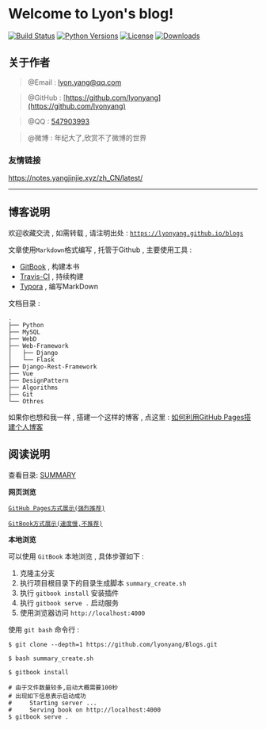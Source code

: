 # Welcome to Lyon's blog!

[![Build Status](https://travis-ci.org/lyonyang/blogs.svg?branch=master)](https://travis-ci.org/lyonyang/blogs)
[![Python Versions](https://img.shields.io/badge/python-2.x%2C%203.x-blue.svg)](https://www.python.org/)
[![License](https://img.shields.io/badge/license-Apache%202.0-blue.svg)](https://github.com/lyonyang/blogs/blob/master/LICENSE)
[![Downloads](https://img.shields.io/badge/downloads-4.02MB-blue.svg)](https://codeload.github.com/lyonyang/blogs/zip/master)


## 关于作者

> @Email : [lyon.yang@qq.com](http://wpa.qq.com/msgrd?v=3&uin=547903993&site=qq&menu=yes)

> @GitHub : [https://github.com/lyonyang](https://github.com/lyonyang)

> @QQ : [547903993](http://mail.qq.com/cgi-bin/qm_share?t=qm_mailme&email=WTUgNjd3IDg3PhkoKHc6NjQ)

> @微博 : 年纪大了,欣赏不了微博的世界

### 友情链接

https://notes.yangjinjie.xyz/zh_CN/latest/

***

## 博客说明

欢迎收藏交流 , 如需转载 , 请注明出处 : [`https://lyonyang.github.io/blogs`](https://lyonyang.gitbooks.io/blog/)

文章使用`Markdown`格式编写 , 托管于Github , 主要使用工具 : 

- [GitBook](https://www.gitbook.com/) , 构建本书
- [Travis-CI](https://www.travis-ci.org/) , 持续构建
- [Typora](https://www.typora.io/) , 编写MarkDown

文档目录 : 

```tree
.
├── Python           
├── MySQL          
├── WebD        
├── Web-Framework
│   ├── Django
│   └── Flask
├── Django-Rest-Framework
├── Vue
├── DesignPattern   
├── Algorithms     
├── Git             
└── Othres     
```

如果你也想和我一样 , 搭建一个这样的博客 , 点这里 : [如何利用GitHub Pages搭建个人博客](https://lyonyang.github.io/blogs/09-Git/%E5%A6%82%E4%BD%95%E5%88%A9%E7%94%A8GitHub%20Pages%E6%90%AD%E5%BB%BA%E4%B8%AA%E4%BA%BA%E5%8D%9A%E5%AE%A2.html)

## 阅读说明

查看目录: [SUMMARY](SUMMARY.md)

**网页浏览**

[`GitHub Pages方式展示(强烈推荐)`](https://lyonyang.github.io/blogs/)

[`GitBook方式展示(速度慢,不推荐)`](https://lyonyang.gitbooks.io/blog/)

**本地浏览**

可以使用 `GitBook` 本地浏览 , 具体步骤如下 : 

1. 克隆主分支
2. 执行项目根目录下的目录生成脚本 `summary_create.sh` 
3. 执行 `gitbook install` 安装插件
4. 执行 `gitbook serve .` 启动服务
5. 使用浏览器访问 `http://localhost:4000` 

使用 `git bash` 命令行 : 

```shell
$ git clone --depth=1 https://github.com/lyonyang/Blogs.git

$ bash summary_create.sh

$ gitbook install

# 由于文件数量较多,启动大概需要100秒
# 出现如下信息表示启动成功
#     Starting server ...
#     Serving book on http://localhost:4000
$ gitbook serve .
```


